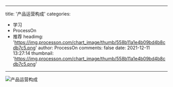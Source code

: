 
---
title: '产品运营构成'
categories: 
 - 学习
 - ProcessOn
 - 推荐
headimg: 'https://img.processon.com/chart_image/thumb/558b11a1e4b09bd4b8cdb7c5.png'
author: ProcessOn
comments: false
date: 2021-12-11 13:27:14
thumbnail: 'https://img.processon.com/chart_image/thumb/558b11a1e4b09bd4b8cdb7c5.png'
---

<div>   
<img class="thumb" alt="产品运营构成" src="https://img.processon.com/chart_image/thumb/558b11a1e4b09bd4b8cdb7c5.png" referrerpolicy="no-referrer">
<p></p>  
</div>
            